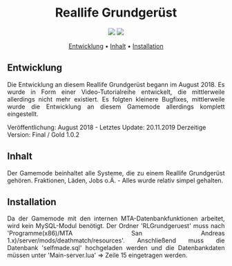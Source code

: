 <h1 align = "center">Reallife Grundgerüst</h1>

<p align = "center">
  <a href = "https://github.com/raydNDev/RLGrundgeruest/commits/master" title = "Last Commit"><img src = "https://img.shields.io/github/last-commit/raydNDev/BerkshireApocalypse?style=flat"></a>
  <a href = "https://github.com/raydNDev/RLGrundgeruest/issues" title = "Open Issues"><img src = "https://img.shields.io/github/issues/raydNDev/BerkshireApocalypse?style=flat"></a>
</p>

<p align = "center">
  <a href = "#entwicklung">Entwicklung</a> •
  <a href = "#inhalt">Inhalt</a> •
  <a href = "#installation">Installation</a>
</p>

## Entwicklung
<p align = "justify">Die Entwicklung an diesem Reallife Grundgerüst begann im August 2018. Es wurde in Form einer Video-Tutorialreihe entwickelt, die mittlerweile allerdings nicht mehr existiert. Es folgten kleinere Bugfixes, mittlerweile wurde die Entwicklung an diesem Gamemode allerdings komplett eingestellt.

Veröffentlichung: August 2018 - Letztes Update: 20.11.2019
Derzeitige Version: Final / Gold 1.0.2
</p>

## Inhalt
<p align = "justify">Der Gamemode beinhaltet alle Systeme, die zu einem Reallife Grundgerüst gehören. Fraktionen, Läden, Jobs o.Ä. - Alles wurde relativ simpel gehalten.</p>

## Installation
<p align = "justify">Da der Gamemode mit den internen MTA-Datenbankfunktionen arbeitet, wird kein MySQL-Modul benötigt. Der Ordner 'RLGrundgeruest' muss nach 'Programme(x86)/MTA San Andreas 1.x)/server/mods/deathmatch/resources'. Anschließend muss die Datenbank 'selfmade.sql' hochgeladen werden und die Datenbankdaten müssen unter 'Main-server.lua' => Zeile 15 eingetragen werden.</p>
